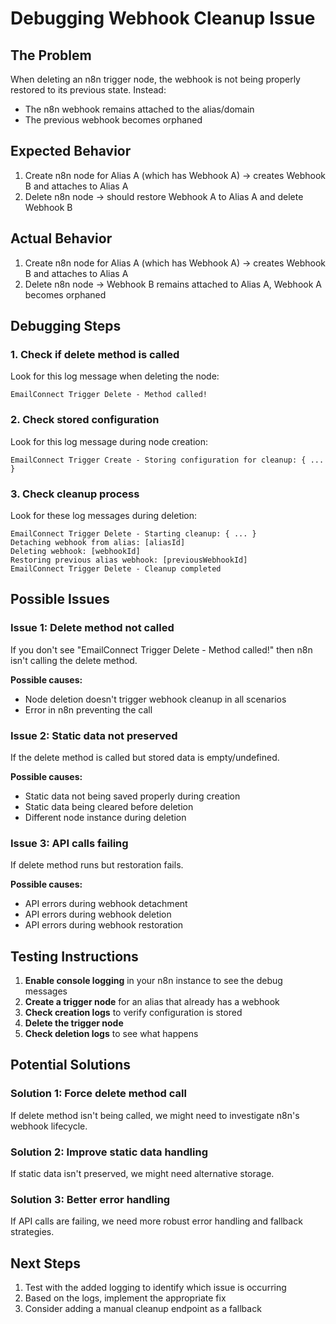 # Debugging Webhook Cleanup Issue

## The Problem
When deleting an n8n trigger node, the webhook is not being properly restored to its previous state. Instead:
- The n8n webhook remains attached to the alias/domain
- The previous webhook becomes orphaned

## Expected Behavior
1. Create n8n node for Alias A (which has Webhook A) → creates Webhook B and attaches to Alias A
2. Delete n8n node → should restore Webhook A to Alias A and delete Webhook B

## Actual Behavior
1. Create n8n node for Alias A (which has Webhook A) → creates Webhook B and attaches to Alias A  
2. Delete n8n node → Webhook B remains attached to Alias A, Webhook A becomes orphaned

## Debugging Steps

### 1. Check if delete method is called
Look for this log message when deleting the node:
```
EmailConnect Trigger Delete - Method called!
```

### 2. Check stored configuration
Look for this log message during node creation:
```
EmailConnect Trigger Create - Storing configuration for cleanup: { ... }
```

### 3. Check cleanup process
Look for these log messages during deletion:
```
EmailConnect Trigger Delete - Starting cleanup: { ... }
Detaching webhook from alias: [aliasId]
Deleting webhook: [webhookId]
Restoring previous alias webhook: [previousWebhookId]
EmailConnect Trigger Delete - Cleanup completed
```

## Possible Issues

### Issue 1: Delete method not called
If you don't see "EmailConnect Trigger Delete - Method called!" then n8n isn't calling the delete method.

**Possible causes:**
- Node deletion doesn't trigger webhook cleanup in all scenarios
- Error in n8n preventing the call

### Issue 2: Static data not preserved
If the delete method is called but stored data is empty/undefined.

**Possible causes:**
- Static data not being saved properly during creation
- Static data being cleared before deletion
- Different node instance during deletion

### Issue 3: API calls failing
If delete method runs but restoration fails.

**Possible causes:**
- API errors during webhook detachment
- API errors during webhook deletion  
- API errors during webhook restoration

## Testing Instructions

1. **Enable console logging** in your n8n instance to see the debug messages
2. **Create a trigger node** for an alias that already has a webhook
3. **Check creation logs** to verify configuration is stored
4. **Delete the trigger node**
5. **Check deletion logs** to see what happens

## Potential Solutions

### Solution 1: Force delete method call
If delete method isn't being called, we might need to investigate n8n's webhook lifecycle.

### Solution 2: Improve static data handling
If static data isn't preserved, we might need alternative storage.

### Solution 3: Better error handling
If API calls are failing, we need more robust error handling and fallback strategies.

## Next Steps

1. Test with the added logging to identify which issue is occurring
2. Based on the logs, implement the appropriate fix
3. Consider adding a manual cleanup endpoint as a fallback
